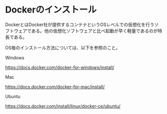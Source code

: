 # Dockerのインストール

DockerとはDocker社が提供するコンテナというOSレベルでの仮想化を行うソフトウェアである。他の仮想化ソフトウェアと比べ起動が早く軽量であるのが特長である。  

OS毎のインストール方法については、以下を参照のこと。

Windows

https://docs.docker.com/docker-for-windows/install/  



Mac

https://docs.docker.com/docker-for-mac/install/  



Ubuntu

https://docs.docker.com/install/linux/docker-ce/ubuntu/  

